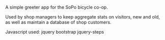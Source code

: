 A simple greeter app for the SoPo bicycle co-op.

Used by shop managers to keep aggregate stats on visitors, new and old, as well as maintain a database of shop customers.

Javascript used:
jquery
bootstrap
jquery-steps
